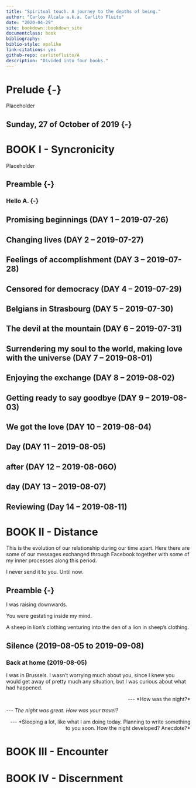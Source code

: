 ```yaml
--- 
title: "Spiritual touch. A journey to the depths of being."
author: "Carlos Alcala a.k.a. Carlito Fluito"
date: "2020-04-29"
site: bookdown::bookdown_site
documentclass: book
bibliography: 
biblio-style: apalike
link-citations: yes
github-repo: carlitofluito/A
description: "Divided into four books."
---
```


# Prelude {-}

Placeholder


## Sunday, 27 of October of 2019 {-}

<!--chapter:end:index.Rmd-->


# BOOK I - Syncronicity

Placeholder


## Preamble {-}
### Hello A. {-}
## Promising beginnings (DAY 1 – 2019-07-26)
## Changing lives (DAY 2 – 2019-07-27)
## Feelings of accomplishment (DAY 3 – 2019-07-28)
## Censored for democracy (DAY 4 – 2019-07-29)
## Belgians in Strasbourg (DAY 5 – 2019-07-30)
## The devil at the mountain (DAY 6 – 2019-07-31)
## Surrendering my soul to the world, making love with the universe (DAY 7 – 2019-08-01)
## Enjoying the exchange (DAY 8 – 2019-08-02)
## Getting ready to say goodbye (DAY 9 – 2019-08-03) 
## We got the love (DAY 10 – 2019-08-04)
## Day (DAY 11 – 2019-08-05)
## after (DAY 12 – 2019-08-06O)
## day (DAY 13 – 2019-08-07)
## Reviewing (Day 14 – 2019-08-11)

<!--chapter:end:I.Rmd-->

# BOOK II - Distance

This is the evolution of our relationship during our time apart. Here there are some of our messages exchanged through Facebook together with some of my inner processes along this period.

I never send it to you. Until now.

## Preamble {-}

I was raising downwards. 

You were gestating inside my mind.

A sheep in lion’s clothing venturing into the den of a lion in sheep’s clothing. 

## Silence (2019-08-05 to 2019-09-08)

### Back at home (2019-08-05)
I was in Brussels. I wasn’t worrying much about you, since I knew you would get away of pretty much any situation, but I was curious about what had happened.

<div style="text-align: right"> --- *How was the night?* </div>

--- *The night was great. How was your travel?*

<div style="text-align: right"> --- *Sleeping a lot, like what I am doing today. Planning to write something to you soon.  How the night developed?  Anecdote?* </div>


<!--chapter:end:II.Rmd-->

# BOOK III - Encounter

<!--chapter:end:III.Rmd-->

# BOOK IV - Discernment

<!--chapter:end:IV.Rmd-->

